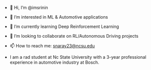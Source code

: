 - 👋 Hi, I’m @imsrinin
- 👀 I’m interested in ML & Automotive applications
- 🌱 I’m currently learning Deep Reinforcement Learning
- 💞️ I’m looking to collaborate on RL/Autonomous Driving projects
- 📫 How to reach me: snaray23@ncsu.edu

- I am a rad student at Nc State University with a 3-year professional experience in automotive industry at Bosch.

<!---
imsrinin/imsrinin is a ✨ special ✨ repository because its `README.md` (this file) appears on your GitHub profile.
You can click the Preview link to take a look at your changes.
--->
